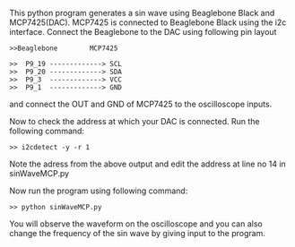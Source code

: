 This python program generates a sin wave using Beaglebone Black and MCP7425(DAC). MCP7425 is connected to Beaglebone Black using the i2c interface.
Connect the Beaglebone to the DAC using following pin layout

	>>Beaglebone		MCP7425

	>>  P9_19 -------------> SCL
	>>  P9_20 -------------> SDA
	>>  P9_3  -------------> VCC
	>>  P9_1  -------------> GND

and connect the OUT and GND of MCP7425 to the oscilloscope inputs.

Now to check the address at which your DAC is connected. Run the following command:
	
	>> i2cdetect -y -r 1

Note the adress from the above output and edit the address at line no 14 in sinWaveMCP.py

Now run the program using following command:

	>> python sinWaveMCP.py

You will observe the waveform on the oscilloscope and you can also change the frequency of the sin wave by giving input to the program.

